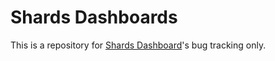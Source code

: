 # Shards Dashboards

This is a repository for [Shards Dashboard](https://designrevision.com/downloads/shards-dashboards/)'s bug tracking only.